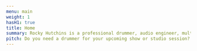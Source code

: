 ```yaml
---
menu: main
weight: 1
hasH1: true
title: Home
summary: Rocky Hutchins is a professional drummer, audio engineer, multi-instrumentalist, artist, and live and studio musician.
pitch: Do you need a drummer for your upcoming show or studio session? Do you need a score for your game or a jingle for your business? I have been a professional musician for my entire life and I’d love to talk with you about how we can work together on your next project. Use the info below to get in touch!
---
```

